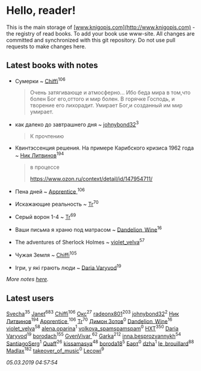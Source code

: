 # Hello, reader!
This is the main storage of [www.knigopis.com](http://www.knigopis.com) - the registry of read books.
To add your book use www-site. All changes are committed and synchronized with this git repository.
Do not use pull requests to make changes here.


## Latest books with notes
* Сумерки ~ [Chiffi](users/105/105831994080785626680-google)<sup>106</sup>
    > Очень затягивающе и атмосферно...
    > Ибо беда мира в том,что болен Бог его,оттого и мир болен. В горячке Господь, и творение его лихорадит. Умирает Бог,и созданный им мир умирает.

* как далеко до завтрашнего дня ~ [johnybond32](users/304/304041461-yandex)<sup>3</sup>
    > К прочтению

* Квинтэссенция решения. На примере Карибского кризиса 1962 года ~ [Ник Литвинов](users/241/241974816-vkontakte)<sup>194</sup>
    > в процессе
    > 
    > https://www.ozon.ru/context/detail/id/147954711/

* Пена дней ~ [Apprentice ](users/528/52821952-vkontakte)<sup>106</sup>

* Искажающие реальность ~ [Tr](users/122/12282474-vkontakte)<sup>70</sup>

* Серый ворон 1-4 ~ [Tr](users/122/12282474-vkontakte)<sup>69</sup>

* Ваши письма я храню под матрасом ~ [Dandelion_Wine](users/586/58602788-vkontakte)<sup>16</sup>

* The adventures of Sherlock Holmes ~ [violet_velva](users/116/116961712580551399099-google)<sup>57</sup>

* Чужая Земля ~ [Chiffi](users/105/105831994080785626680-google)<sup>105</sup>

* Ігри, у які грають люди ~ [Daria Varyvod](users/829/829893410524253-facebook)<sup>19</sup>


_More notes [here](latest_books_with_notes.md)._


## Latest users
[Svecha](users/118/118041836581529110049-google)<sup>35</sup> 
[Janet](users/108/108113656204404967440-google)<sup>683</sup> 
[Chiffi](users/105/105831994080785626680-google)<sup>106</sup> 
[Окс](users/102/102536471289425216982-google)<sup>27</sup> 
[radeonx801](users/973/973496-vkontakte)<sup>203</sup> 
[johnybond32](users/304/304041461-yandex)<sup>2</sup> 
[Ник Литвинов](users/241/241974816-vkontakte)<sup>194</sup> 
[Apprentice ](users/528/52821952-vkontakte)<sup>106</sup> 
[Tr](users/122/12282474-vkontakte)<sup>70</sup> 
[Димон Зотов](users/169/1690081420889444238-mailru)<sup>0</sup> 
[Dandelion_Wine](users/586/58602788-vkontakte)<sup>16</sup> 
[violet_velva](users/116/116961712580551399099-google)<sup>58</sup> 
[alena.oparina](users/153/153635074-vkontakte)<sup>1</sup> 
[volkova_spamspamspam](users/139/139716432-vkontakte)<sup>0</sup> 
[HXT](users/100/100002563462782-facebook)<sup>350</sup> 
[Daria Varyvod](users/829/829893410524253-facebook)<sup>19</sup> 
[borodach](users/157/15706320-vkontakte)<sup>155</sup> 
[GvenVivar ](users/158/158266434925901-facebook)<sup>62</sup> 
[Garka](users/115/115753719718250012620-google)<sup>212</sup> 
[inna.besprozvannykh](users/733/73323849-yandex)<sup>54</sup> 
[SantiagoSerg](users/158/15813417-vkontakte)<sup>1</sup> 
[Quaff](users/122/12267158-vkontakte)<sup>26</sup> 
[kissamasya](users/684/68439978-vkontakte)<sup>48</sup> 
[boroda18](users/243/24345139-vkontakte)<sup>5</sup> 
[Барт](users/117/117811929665876243039-google)<sup>0</sup> 
[dzha](users/102/10212840038667920-facebook)<sup>1</sup> 
[le_brouillard](users/133/13330781-vkontakte)<sup>88</sup> 
[Madlax](users/158/158304782-vkontakte)<sup>182</sup> 
[takeover_of_music](users/493/493533189-vkontakte)<sup>0</sup> 
[Lecowi](users/521/521873425-vkontakte)<sup>9</sup> 


_05.03.2019 04:57:54_
